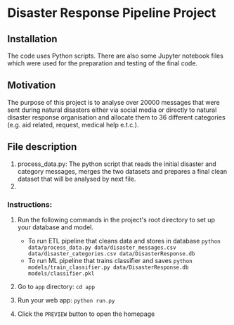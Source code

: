 # Disaster Response Pipeline Project

## Installation

The code uses Python scripts. There are also some Jupyter notebook files which were used for the preparation and testing of the final code. 

## Motivation

The purpose of this project is to analyse over 20000 messages that were sent during natural disasters either via social media or directly to natural disaster response organisation and allocate them to 36 different categories (e.g. aid related, request, medical help e.t.c.).  

## File description

1. process_data.py: The python script that reads the initial disaster and category messages, merges the two datasets and prepares a final clean dataset that will be analysed by next file.
2. 


### Instructions:
1. Run the following commands in the project's root directory to set up your database and model.

    - To run ETL pipeline that cleans data and stores in database
        `python data/process_data.py data/disaster_messages.csv data/disaster_categories.csv data/DisasterResponse.db`
    - To run ML pipeline that trains classifier and saves
        `python models/train_classifier.py data/DisasterResponse.db models/classifier.pkl`

2. Go to `app` directory: `cd app`

3. Run your web app: `python run.py`

4. Click the `PREVIEW` button to open the homepage

